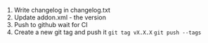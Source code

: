 1. Write changelog in changelog.txt
2. Update addon.xml - the version
3. Push to github wait for CI
4. Create a new git tag and push it `git tag vX.X.X` `git push --tags`
